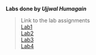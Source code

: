 **Labs done by _Ujjwal Humagain_**

> Link to the lab assignments  
> [Lab1](Lab1/Lab1.pdf)  
> [Lab2](Lab2/typescript/)  
> [Lab3](Lab3)  
> [Lab4](Lab4)

